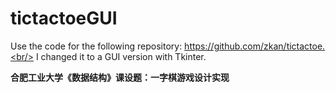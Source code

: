# tictactoeGUI
Use the code for the following repository: https://github.com/zkan/tictactoe.<br/>
I changed it to a GUI version with Tkinter.

 **合肥工业大学《数据结构》课设题：一字棋游戏设计实现**
